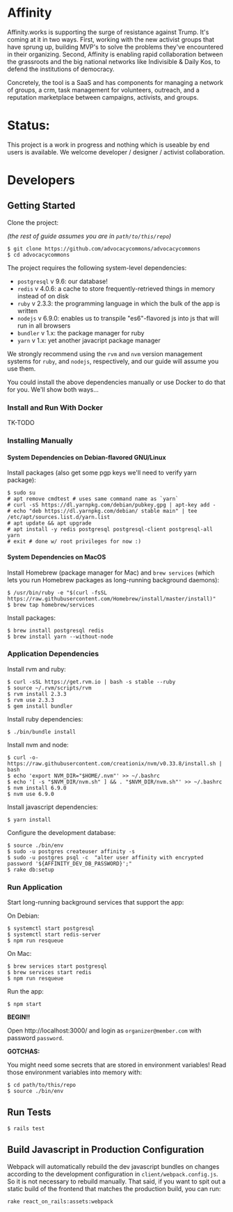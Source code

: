 # Affinity

Affinity.works is supporting the surge of resistance against Trump. It's coming at it in two ways. First, working with the new activist groups that have sprung up, building MVP's to solve the problems they've encountered in their organizing. Second, Affinity is enabling rapid collaboration between the grassroots and the big national networks like Indivisible & Daily Kos, to defend the institutions of democracy.

Concretely, the tool is a SaaS and has components for managing a network of groups, a crm, task management for volunteers, outreach, and a reputation marketplace between campaigns, activists, and groups.

# Status:
This project is a work in progress and nothing which is useable by end users is available. We welcome developer / designer / activist collaboration.

# Developers

## Getting Started

Clone the project:

*(the rest of guide assumes you are in `path/to/this/repo`)*

``` shell
$ git clone https://github.com/advocacycommons/advocacycommons
$ cd advocacycommons
```
The project requires the following system-level dependencies:

* `postgresql` v 9.6: our database!
* `redis` v 4.0.6: a cache to store frequently-retrieved things in memory instead of on disk
* `ruby` v 2.3.3: the programming language in which the bulk of the app is written
* `nodejs` v 6.9.0: enables us to transpile "es6"-flavored js into js that will run in all browsers
* `bundler` v 1.x: the package manager for ruby
* `yarn` v 1.x: yet another javacript package manager

We strongly recommend using the `rvm` and `nvm` version management systems for `ruby`, and `nodejs`, respectively, and our guide will assume you use them.

You could install the above dependencies manually or use Docker to do that for you. We'll show both ways...

### Install and Run With Docker

TK-TODO

### Installing Manually

#### System Dependencies on Debian-flavored GNU/Linux

Install packages (also get some pgp keys we'll need to verify yarn package):

``` shell
$ sudo su
# apt remove cmdtest # uses same command name as `yarn`
# curl -sS https://dl.yarnpkg.com/debian/pubkey.gpg | apt-key add -
# echo "deb https://dl.yarnpkg.com/debian/ stable main" | tee /etc/apt/sources.list.d/yarn.list
# apt update && apt upgrade
# apt install -y redis postgresql postgresql-client postgresql-all yarn
# exit # done w/ root privileges for now :)
```

#### System Dependencies on MacOS

Install Homebrew (package manager for Mac) and `brew services` (which lets you run Homebrew packages as long-running background daemons):

``` shell
$ /usr/bin/ruby -e "$(curl -fsSL https://raw.githubusercontent.com/Homebrew/install/master/install)"
$ brew tap homebrew/services
```

Install packages:

``` shell
$ brew install postgresql redis
$ brew install yarn --without-node
```

### Application Dependencies

Install rvm and ruby:

``` shell
$ curl -sSL https://get.rvm.io | bash -s stable --ruby
$ source ~/.rvm/scripts/rvm
$ rvm install 2.3.3
$ rvm use 2.3.3
$ gem install bundler
```

Install ruby dependencies:

``` shell
$ ./bin/bundle install
```

Install nvm and node:

``` shell
$ curl -o- https://raw.githubusercontent.com/creationix/nvm/v0.33.8/install.sh | bash
$ echo 'export NVM_DIR="$HOME/.nvm"' >> ~/.bashrc
$ echo '[ -s "$NVM_DIR/nvm.sh" ] && . "$NVM_DIR/nvm.sh"' >> ~/.bashrc
$ nvm install 6.9.0
$ nvm use 6.9.0
```

Install javascript dependencies:

``` shell
$ yarn install
```

Configure the development database:

``` shell
$ source ./bin/env
$ sudo -u postgres createuser affinity -s
$ sudo -u postgres psql -c  "alter user affinity with encrypted password '${AFFINITY_DEV_DB_PASSWORD}';"
$ rake db:setup
```

### Run Application

Start long-running background services that support the app:

On Debian:

``` shell
$ systemctl start postgresql
$ systemctl start redis-server
$ npm run resqueue
```

On Mac:

``` shell
$ brew services start postgresql
$ brew services start redis
$ npm run resqueue
```

Run the app:

``` shell
$ npm start
```

**BEGIN!!**

Open http://localhost:3000/ and login as `organizer@member.com` with password `password`.

**GOTCHAS:**

You might need some secrets that are stored in environment variables! Read those environment variables into memory with:

``` shell
$ cd path/to/this/repo
$ source ./bin/env
```

## Run Tests

``` shell
$ rails test
```

## Build Javascript in Production Configuration

Webpack will automatically rebuild the dev javascript bundles on changes according to the development configuration in `client/webpack.config.js`. So it is not necessary to rebuild manually. That said, if you want to spit out a static build of the frontend that matches the production build, you can run:

``` shell
rake react_on_rails:assets:webpack
```
